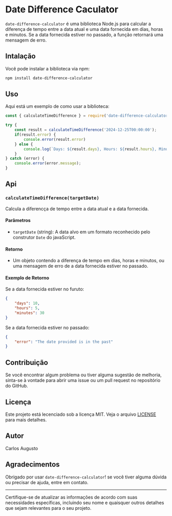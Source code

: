 # Date Difference Caculator

`date-difference-calculator` é uma biblioteca Node.js para calcular a diferença de tempo entre a data atual e uma data fornecida em dias, horas e minutos. Se a data fornecida estiver no passado, a função retornará uma mensagem de erro.

## Intalação

Você pode instalar a biblioteca via npm:

```bash
npm install date-difference-calculator
```

## Uso

Aqui está um exemplo de como usar a biblioteca:

```javascript
const { calculateTimeDifference } = require('date-difference-calculator');

try {
    const result = calculateTimeDifference('2024-12-25T00:00:00');
    if(result.error) {
        console.error(result.error)
    } else {
        console.log(`Days: ${result.days}, Hours: ${result.hours}, Minutes: ${result.minutes}`)
    }
} catch (error) {
    console.error(error.message);
}
```

## Api

### `calculateTimeDifference(targetDate)`

Calcula a diferencça de tempo entre a data atual e a data fornecida.

#### Parâmetros

- `targetDate` (string): A data alvo em um formato reconhecido pelo construtor `Date` do javaScript.

#### Retorno

- Um objeto contendo a diferença de tempo em dias, horas e minutos, ou uma mensagem de erro de a data fornecida estiver no passado.

#### Exemplo de Retorno

Se a data fornecida estiver no furuto:
```json
{
    "days": 10,
    "hours": 5,
    "minutes": 30
}
```

Se a data fornecida estiver no passado:
```json
{
    "error": "The date provided is in the past"
}
```

## Contribuição

Se você encontrar algum problema ou tiver alguma sugestão de melhoria, sinta-se à vontade para abrir uma issue ou um pull request no repositório do GitHub.

## Licença

Este projeto está lecenciado sob a licença MIT. Veja o arquivo [LICENSE](./LICENSE)
para mais detalhes.

## Autor

Carlos Augusto

## Agradecimentos 

Obrigado por usar `date-difference-calculator`! se você tiver alguma dúvida ou precisar de ajuda, entre em contato.

---

Certifique-se de atualizar as informações de acordo com suas necessidades específicas, incluindo seu nome e quaisquer outros detalhes que sejam relevantes para o seu projeto.
